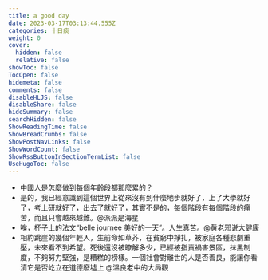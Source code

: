 ```yaml
---
title: a good day
date: 2023-03-17T03:13:44.555Z
categories: 十日痰
weight: 0
cover:
  hidden: false
  relative: false
showToc: false
TocOpen: false
hidemeta: false
comments: false
disableHLJS: false
disableShare: false
hideSummary: false
searchHidden: false
ShowReadingTime: false
ShowBreadCrumbs: false
ShowPostNavLinks: false
ShowWordCount: false
ShowRssButtonInSectionTermList: false
UseHugoToc: false
---
```


* 中國人是怎麼做到每個年齡段都那麼累的？
* 是的，我已經意識到這個世界上從來沒有到什麼地步就好了，上了大學就好了，考上研就好了，出去了就好了，其實不是的，每個階段有每個階段的痛苦，而且只會越來越難。@派派是海星
* 唉，杯子上的法文“belle journee 美好的一天”。人生真苦。[@黄老邪说大健康](https://weibo.com/n/%E9%BB%84%E8%80%81%E9%82%AA%E8%AF%B4%E5%A4%A7%E5%81%A5%E5%BA%B7)
* 相約跳崖的幾個年輕人，生前命如草芥，在貧窮中掙扎，被家庭各種悲劇重壓，未來看不到希望。死後還沒被瞭解多少，已經被指責禍害景區，抹黑制度，不夠努力堅強，是糟糕的榜樣。一個社會對離世的人是否善良，能讓你看清它是否屹立在道德廢墟上 @溫良老中的大局觀

